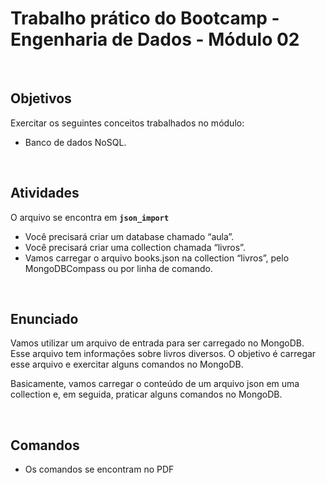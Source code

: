 # Trabalho prático do Bootcamp - Engenharia de Dados - Módulo 02

<br>

## Objetivos

Exercitar os seguintes conceitos trabalhados no módulo:

- Banco de dados NoSQL.

<br>

## Atividades

O arquivo se encontra em <b>`json_import`</b>

- Você precisará criar um database chamado “aula”.
- Você precisará criar uma collection chamada “livros”.
- Vamos carregar o arquivo books.json na collection “livros”, pelo MongoDBCompass ou por linha de comando.

<br>

## Enunciado

Vamos utilizar um arquivo de entrada para ser carregado no MongoDB. Esse arquivo tem
informações sobre livros diversos. O objetivo é carregar esse arquivo e exercitar alguns
comandos no MongoDB.

Basicamente, vamos carregar o conteúdo de um arquivo json em uma collection e, em
seguida, praticar alguns comandos no MongoDB.

<br>

## Comandos

- Os comandos se encontram no PDF 